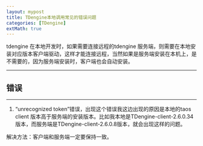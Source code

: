 ```yaml
---
layout: mypost
title: TDengine本地调用常见的错误问题
categories: [TDengine]
extMath: true
---
```


tdengine 在本地开发时，如果需要连接远程的tdengine 服务端，则需要在本地安装对应版本客户端驱动，这样才能连接远程，当然如果是服务端安装在本机上，是不需要的，因为服务端安装时，客户端也会自动安装。

---
## 错误

----------
1. “unrecognized token”错误，出现这个错误我这边出现的原因是本地的taos client 版本高于服务端的安装版本。比如我本地是TDengine-client-2.6.0.34版本，而服务端是TDengine-client-2.6.0.8版本，就会出现这样的问题。  

解决方法：客户端和服务端一定要保持一致。  
